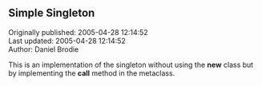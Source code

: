 ## Simple Singleton  
Originally published: 2005-04-28 12:14:52  
Last updated: 2005-04-28 12:14:52  
Author: Daniel Brodie  
  
This is an implementation of the singleton without using the __new__ class but by implementing the __call__ method in the metaclass.